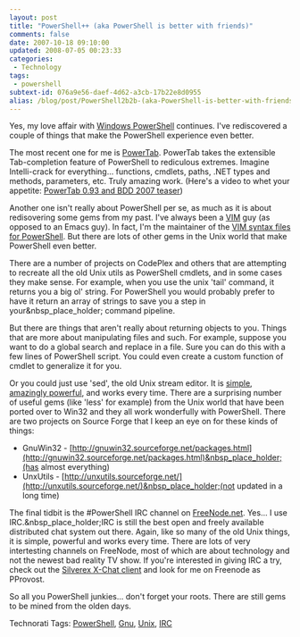 ```yaml
---
layout: post
title: "PowerShell++ (aka PowerShell is better with friends)"
comments: false
date: 2007-10-18 09:10:00
updated: 2008-07-05 00:23:33
categories:
 - Technology
tags:
 - powershell
subtext-id: 076a9e56-daef-4d62-a3cb-17b22e8d0955
alias: /blog/post/PowerShell2b2b-(aka-PowerShell-is-better-with-friends).aspx
---
```



Yes, my love affair with [Windows PowerShell](http://www.microsoft.com/windowsserver2003/technologies/management/powershell/default.mspx) continues. I've rediscovered a couple of things that make the PowerShell experience even better. 

The most recent one for me is [PowerTab](http://thepowershellguy.com/blogs/posh/pages/powertab.aspx). PowerTab takes the extensible Tab-completion feature of PowerShell to rediculous extremes. Imagine Intelli-crack for everything... functions, cmdlets, paths, .NET types and methods, parameters, etc. Truly amazing work. (Here's a video to whet your appetite: [PowerTab 0.93 and BDD 2007 teaser](http://thepowershellguy.com/blogs/posh/archive/2007/06/05/powertab-0-93-and-bdd-2007-teaser.aspx)) 

Another one isn't really about PowerShell per se, as much as it is about redisovering some gems from my past. I've always been a [VIM](http://www.vim.org/) guy (as opposed to an Emacs guy). In fact, I'm the maintainer of the [VIM syntax files for PowerShell](http://www.vim.org/scripts/script.php?script_id=1327). But there are lots of other gems in the Unix world that make PowerShell even better. 

There are a number of projects on CodePlex and others that are attempting to recreate all the old Unix utils as PowerShell cmdlets, and in some cases they make sense. For example, when you use the unix 'tail' command, it returns you a big ol' string. For PowerShell you would probably prefer to have it return an array of strings to save you a step in your&nbsp_place_holder; command pipeline. 

But there are things that aren't really about returning objects to you. Things that are more about manipulating files and such. For example, suppose you want to do a global search and replace in a file. Sure you can do this with a few lines of PowerShell script. You could even create a custom function of cmdlet to generalize it for you. 

Or you could just use 'sed', the old Unix stream editor. It is [simple](http://www.student.northpark.edu/pemente/sed/sed1line.txt), [amazingly powerful](http://sed.sourceforge.net/grabbag/tutorials/), and works every time. There are a surprising number of useful gems (like 'less' for example) from the Unix world that have been ported over to Win32 and they all work wonderfully with PowerShell. There are two projects on Source Forge that I keep an eye on for these kinds of things: 

  * GnuWin32 - [http://gnuwin32.sourceforge.net/packages.html](http://gnuwin32.sourceforge.net/packages.html)&nbsp_place_holder;(has almost everything)
  * UnxUtils - [http://unxutils.sourceforge.net/](http://unxutils.sourceforge.net/)&nbsp_place_holder;(not updated in a long time)

The final tidbit is the #PowerShell IRC channel on [FreeNode.net](http://freenode.net/faq.shtml). Yes... I use IRC.&nbsp_place_holder;IRC is still the best open and freely available distributed chat system out there. Again, like so many of the old Unix things, it is simple, powerful and works every time. There are lots of very intertesting channels on FreeNode, most of which are about technology and not the newest bad reality TV show. If you're interested in giving IRC a try, check out the [Silverex X-Chat client](http://silverex.org/news/) and look for me on Freenode as PProvost. 

So all you PowerShell junkies... don't forget your roots. There are still gems to be mined from the olden days. 

Technorati Tags: [PowerShell](http://technorati.com/tags/PowerShell), [Gnu](http://technorati.com/tags/Gnu), [Unix](http://technorati.com/tags/Unix), [IRC](http://technorati.com/tags/IRC)
